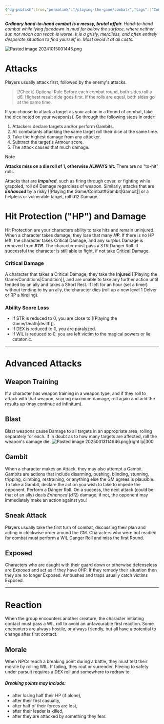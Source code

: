 ```yaml
---
{"dg-publish":true,"permalink":"/playing-the-game/combat/","tags":["Combat","Rules"],"created":"2025-01-02T11:24:07.851-05:00","updated":"2025-03-15T04:18:40.083-04:00"}
---
```


***Ordinary hand-to-hand combat is a messy, brutal affair**. Hand-to-hand combat while lying facedown in mud far below the surface, where neither sun nor moon can reach is worse. It is a grisly, merciless, and often entirely desperate situation to find yourself in. Most avoid it at all costs.*

![Pasted image 20241015001445.png](/img/user/zRSC/images/Pasted%20image%2020241015001445.png)
# Attacks
Players usually attack first, followed by the enemy's attacks. 
>[!Check] Optional Rule
>Before each combat round, both sides roll a d6. Highest result side goes first. If the rolls are equal, both sides go at the same time. 

If you choose to attack a target as your action in a Round of combat, take the dice noted on your weapon(s). Go through the following steps in order:
1. Attackers declare targets and/or perform Gambits.
2. All combatants attacking the same target roll their dice at the same time. 
3. Take the highest damage from any attacker.
4. Subtract the target's Armour score.
5. The attack causes that much damage.
>[!Note]
>**Attacks miss on a die roll of 1, otherwise ALWAYS hit.** There are no "to-hit" rolls.

Attacks that are ***Impaired***, such as firing through cover, or fighting while grappled, roll d4 Damage regardless of weapon. Similarly, attacks that are ***Enhanced*** by a risky [[Playing the Game/Combat#Gambit\|Gambit]] or a helpless or vulnerable target, roll d12 Damage. 
# Hit Protection ("HP") and Damage
Hit Protection are your characters ability to take hits and remain uninjured. When a character takes damage, they lose that many ***HP***. If there is no HP left, the character takes Critical Damage, and any surplus Damage is removed from ***STR***. The character must pass a STR Danger Roll. If successful the character is still able to fight, if not take Critical Damage.
### Critical Damage
A character that takes a Critical Damage, they take the **Injured** [[Playing the Game/Conditions\|Condition]], and are unable to take any further action until tended by an ally and takes a Short Rest. If left for an hour (set a timer) without tending to by an ally, the character dies (roll up a new level 1 Delver or RP a hireling).
### Ability Score Loss
- If STR is reduced to 0, you are close to [[Playing the Game/Death\|death]]. 
- If DEX is reduced to 0, you are paralyzed.
- If WIL is reduced to 0, you are left victim to the magical powers or lie catatonic.

---
# Advanced Attacks
## Weapon Training
If a character has weapon training in a weapon type, and if they roll to attack with that weapon, scoring maximum damage, roll again and add the results up (may continue ad infinitum).
## Blast
Blast weapons cause Damage to all targets in an appropriate area, rolling separately for each. If in doubt as to how many targets are affected, roll the weapon's damage die.
![Pasted image 20250313114646.png|right lp|300](/img/user/zRSC/images/Pasted%20image%2020250313114646.png)
## Gambit
When a character makes an Attack, they may also attempt a Gambit. Gambits are actions that include disarming, pushing, blinding, stunning, tripping, climbing, restraining, or anything else the GM agrees is plausible. 
To take a Gambit, declare the action you wish to take to impede the opponent. Perform a Danger Roll. On a success, the next attack (could be that of an ally) deals *Enhanced* (*d12*) damage; if not, the opponent may immediately make an action against you!
## Sneak Attack
Players usually take the first turn of combat, discussing their plan and acting in clockwise order around the GM.
Characters who were not readied for combat must perform a WIL Danger Roll and miss the first Round. 
## Exposed
Characters who are caught with their guard down or otherwise defenseless are *Exposed* and act as if they have 0HP. If they remedy their situation then they are no longer Exposed. Ambushes and traps usually catch victims Exposed.

---
# Reaction
When the group encounters another creature, the character initiating contact must pass a WIL roll to avoid an unfavourable first reaction. Some encounters are always hostile, or always friendly, but all have a potential to change after first contact.
## Morale 
When NPCs reach a breaking point during a battle, they must test their morale by rolling WIL. If failing, they rout or surrender. Fleeing to safety under pursuit requires a DEX roll and somewhere to redraw to.
##### Breaking points may include:
- after losing half their HP (if alone),
- after their first casualty, 
- after half of their forces are lost, 
- after their leader is killed, 
- after they are attacked by something they fear.



